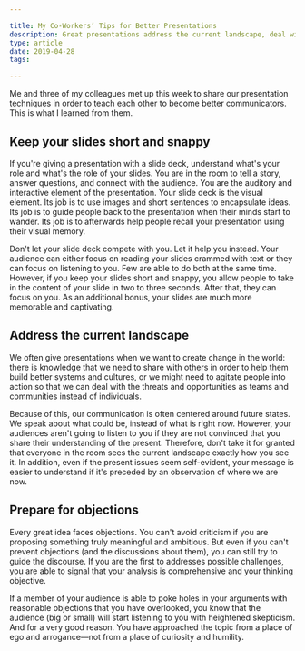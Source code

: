 ```yaml
---

title: My Co-Workers’ Tips for Better Presentations
description: Great presentations address the current landscape, deal with objections, and keep your message short and snappy
type: article
date: 2019-04-28
tags:

---
```


Me and three of my colleagues met up this week to share our presentation techniques in order to teach each other to become better communicators. This is what I learned from them.

## Keep your slides short and snappy

If you're giving a presentation with a slide deck, understand what's your role and what's the role of your slides. You are in the room to tell a story, answer questions, and connect with the audience. You are the auditory and interactive element of the presentation. Your slide deck is the visual element. Its job is to use images and short sentences to encapsulate ideas. Its job is to guide people back to the presentation when their minds start to wander. Its job is to afterwards help people recall your presentation using their visual memory.

Don't let your slide deck compete with you. Let it help you instead. Your audience can either focus on reading your slides crammed with text or they can focus on listening to you. Few are able to do both at the same time. However, if you keep your slides short and snappy, you allow people to take in the content of your slide in two to three seconds. After that, they can focus on you. As an additional bonus, your slides are much more memorable and captivating.

## Address the current landscape

We often give presentations when we want to create change in the world: there is knowledge that we need to share with others in order to help them build better systems and cultures, or we might need to agitate people into action so that we can deal with the threats and opportunities as teams and communities instead of individuals.

Because of this, our communication is often centered around future states. We speak about what could be, instead of what is right now. However, your audiences aren't going to listen to you if they are not convinced that you share their understanding of the present. Therefore, don't take it for granted that everyone in the room sees the current landscape exactly how you see it. In addition, even if the present issues seem self-evident, your message is easier to understand if it's preceded by an observation of where we are now.

## Prepare for objections

Every great idea faces objections. You can't avoid criticism if you are proposing something truly meaningful and ambitious. But even if you can't prevent objections (and the discussions about them), you can still try to guide the discourse. If you are the  first to addresses possible challenges, you are able to signal that your analysis is comprehensive and your thinking objective.

If a member of your audience is able to poke holes in your arguments with reasonable objections that you have overlooked, you know that the audience (big or small) will start listening to you with heightened skepticism. And for a very good reason. You have approached the topic from a place of ego and arrogance—not from a place of curiosity and humility.
